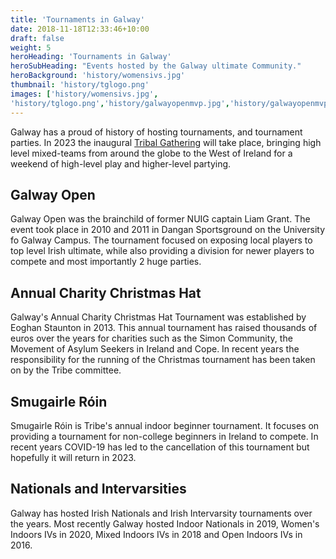 ```yaml
---
title: 'Tournaments in Galway'
date: 2018-11-18T12:33:46+10:00
draft: false
weight: 5
heroHeading: 'Tournaments in Galway'
heroSubHeading: "Events hosted by the Galway ultimate Community."
heroBackground: 'history/womensivs.jpg'
thumbnail: 'history/tglogo.png'
images: ['history/womensivs.jpg', 
'history/tglogo.png','history/galwayopenmvp.jpg','history/galwayopenmvp2.jpg','history/uggalwayopen.jpg']
---
```


Galway has a proud of history of hosting tournaments, and tournament parties. In 2023 the inaugural [Tribal Gathering](www.tribalgatheringgalway.com) will take place, bringing high level mixed-teams from around the globe to the West of Ireland for a weekend of high-level play and higher-level partying.

## Galway Open
Galway Open was the brainchild of former NUIG captain Liam Grant. The event took place in 2010 and 2011 in Dangan Sportsground on the University fo Galway Campus. The tournament focused on exposing local players to top level Irish ultimate, while also providing a division for newer players to compete and most importantly 2 huge parties.

## Annual Charity Christmas Hat
Galway's Annual Charity Christmas Hat Tournament was established by Eoghan Staunton in 2013. This annual tournament has raised thousands of euros over the years for charities such as the Simon Community, the Movement of Asylum Seekers in Ireland and Cope. In recent years the responsibility for the running of the Christmas tournament has been taken on by the Tribe committee. 

## Smugairle Róin
Smugairle Róin is Tribe's annual indoor beginner tournament. It focuses on providing a tournament for non-college beginners in Ireland to compete. In recent years COVID-19 has led to the cancellation of this tournament but hopefully it will return in 2023.

## Nationals and Intervarsities
Galway has hosted Irish Nationals and Irish Intervarsity tournaments over the years. Most recently Galway hosted Indoor Nationals in 2019, Women's Indoors IVs in 2020, Mixed Indoors IVs in 2018 and Open Indoors IVs in 2016.